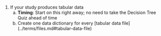 1. If your study produces tabular data
    <ol type="a">
        <li><b>Timing</b>: Start on this right away; no need to take the Decision Tree Quiz ahead of time</li>
        <li>Create one data dictionary for every [tabular data file](../terms/files.md#tabular-data-file)</li>
    </ol>